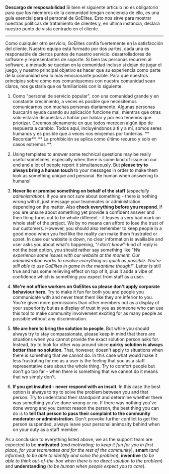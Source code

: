 **Descargo de resposabilidad** Si bien el siguiente artículo no es obligatorio para que los miembros de la comunidad tengan conciencia de ello, es una guía esencial para el personal de GoElites. Esto nos sirve para mostrar nuestras políticas de tratamiento de clientes y, en última instancia, declara nuestro punto de vista centrado en el cliente.

---

Como cualquier otro servicio, GoElites confía fuertemente en la satisfacción del cliente. Nuestro equipo está formado por dos partes, cada una es responsable de ciertos puntos de nuestro servicio: desarrolladores de software y representantes de soporte. Si bien las personas recurren al software, a menudo se quedan en la comunidad incluso si dejan de jugar el juego, y nuestro principal objetivo es hacer que su experiencia como parte de la comunidad sea lo más emocionante posible. Para que nuestros principios sobre cómo nos comuniquemos con nuestra comunidad sean claros, nos gustaría que os familiaricéis con lo siguiente:

1. Como "personal de servicio popular", con una comunidad grande y en constante crecimiento, a veces es posible que necesitemos comunicarnos con muchas personas diariamente. Algunas personas buscarán ayuda cuando su aplicación funcione mal, mientras que otras solo estarán dispuestas a hablar por hablar y por eso tenemos que priorizar. Creemos plenamente en que todos merecen algún tipo de respuesta a cambio. Todos aquí, incluyéndonos a ti y a mí, somos seres humanos y es posible que a veces nos enojemos por tonterias. ** Recordar**. ** La prohibición se aplica como último recurso y solo en casos extremos **.

2. Using templates to answer some technical questions may be really useful sometimes, especially when there is some kind of issue on our end and a lot of people report it simultaneously. But **please try to always bring a human touch** to your messages in order to make them look as something unique and personal. Be human when answering to humans!
3. **Never lie or promise something on behalf of the staff** \(_especially administration_\). If you are not sure about something - there is nothing wrong with it, just message your teammates or administration depending on the matter. Also **check everything before you respond**. If you are unsure about something yet provide a confident answer and then thing turns out to be whole different - it leaves a very bad mark on whole staff of the project. We by no means can afford to lose the trust of our customers. However, you should also remember to keep people in a good mood when you feel like the reality can make them frustrated or upset. In case our website is down, no clear information is availiable and user asks you about what's happening, "_I don't know_"-kind of reply is not the best option, you should rather say something like "_We experience some issues with our website at the moment. Our administration works to resolve everything as quick as possible. You're still able to use GoElites in game in the meantime though!_". Latter is still true and has some relieving effect on top of it, plus it adds a vibe of confidence which is something you expect from staff as a user.
4. **We're not office workers on GoElites so please don't apply corporate behaviour here**. Try to make it fun for both you and people you communicate with and never treat them like they are inferior to you. You're given more permissions than other members not as a display of your superiority but as a display of trust in you as someone who can use this tool to make community involvement exciting for as many people as possible without any discrimination.
5. **We are here to bring the solution to people**. But while you should always try to stay compassionate, please keep in mind that there are situations when you cannot provide the exact solution person asks for. Instead, try to look for other way around since **quirky solution is always better than no solution**. That, however, doesn't apply to situations when there is something that we cannot do. In this case what would make it less frustrating for me as a user is the feeling that you as a staff representative care about the whole thing. Try to comfort people but don't go too far - when there is something that we cannot do it means that we simply don't.
6. **If you get insulted - never respond with an insult**. In this case the best option is always to try to solve the problem between you and that person. Try to understand their standpoint and determine whether there was something you've done wrong or no. If there was nothing you've done wrong and you cannot reason the person, the best thing you can do is to **tell that person to pass their complaint to the community moderator or administration**. Don't provoke further conflict to get the person suspended, always leave your personal animosity behind when on your duty as a staff member.

As a conclusion to everything listed above, we as the support team are expected to be **motivated** \(_and motivating; to keep it fun for you in first place, for your teammates and for the rest of the community_\), **smart** \(_and informed; to be able to identify and solve the problem_\), **inventive** \(_to be able to think out-of-the-box when there is no direct solution to the problem_\) and **understanding** \(_to be human when people expect you to care_\).

